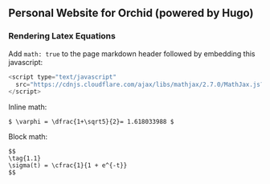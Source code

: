 ## Personal Website for Orchid (powered by Hugo)

### Rendering Latex Equations

Add `math: true` to the page markdown header followed by embedding this javascript:

```javascript
<script type="text/javascript"
  src="https://cdnjs.cloudflare.com/ajax/libs/mathjax/2.7.0/MathJax.js?config=TeX-AMS_CHTML">
</script>
```

Inline math:
```
$ \varphi = \dfrac{1+\sqrt5}{2}= 1.618033988 $
```

Block math:

```
$$
\tag{1.1}
\sigma(t) = \cfrac{1}{1 + e^{-t}}
$$
```





